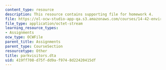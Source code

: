 ```yaml
---
content_type: resource
description: This resource contains supporting file for homework 4.
file: https://ol-ocw-studio-app-qa.s3.amazonaws.com/courses/14-42-environmental-policy-and-economics-spring-2011/419ff708d75fdd9af9748d22420415df_parkvisitors.dta
file_type: application/octet-stream
learning_resource_types:
- Assignments
ocw_type: OCWFile
parent_title: Assignments
parent_type: CourseSection
resourcetype: Other
title: parkvisitors.dta
uid: 419ff708-d75f-dd9a-f974-8d22420415df
---
```

